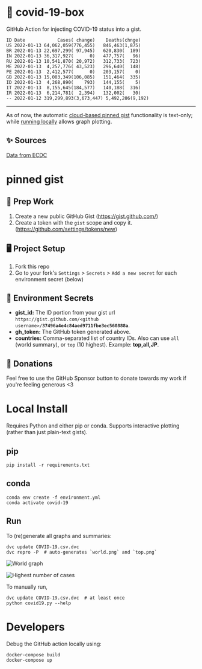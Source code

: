 # 🏥 covid-19-box

GitHub Action for injecting COVID-19 status into a gist.

```
ID Date            Cases( change)    Deaths(chnge)
US 2022-01-13 64,062,059(776,455)   846,463(1,875)
BR 2022-01-13 22,697,299( 97,945)   620,830(  189)
IN 2022-01-13 36,317,927(      0)   477,757(   96)
RU 2022-01-13 10,541,870( 20,972)   312,733(  723)
ME 2022-01-13  4,257,776( 43,523)   296,640(  148)
PE 2022-01-13  2,412,577(      0)   203,157(    0)
GB 2022-01-13 15,003,349(106,085)   151,464(  335)
ID 2022-01-13  4,268,890(    793)   144,155(    5)
IT 2022-01-13  8,155,645(184,577)   140,188(  316)
IR 2022-01-13  6,214,781(  2,394)   132,002(   30)
-- 2022-01-12 319,299,893(3,673,447) 5,492,206(9,192)
```

---

As of now, the automatic [cloud-based pinned gist](#pinned-gist) functionality is text-only;
while [running locally](#local-install) allows graph plotting.

## ✨ Sources

[Data from ECDC](https://www.ecdc.europa.eu/en/publications-data/download-todays-data-geographic-distribution-covid-19-cases-worldwide)

# pinned gist

## 🎒 Prep Work
1. Create a new public GitHub Gist (https://gist.github.com/)
1. Create a token with the `gist` scope and copy it. (https://github.com/settings/tokens/new)

## 🖥 Project Setup
1. Fork this repo
1. Go to your fork's `Settings` > `Secrets` > `Add a new secret` for each environment secret (below)

## 🤫 Environment Secrets
- **gist_id:** The ID portion from your gist url `https://gist.github.com/<github username>/`**`37496a4e4c84aed9711fbe3ec560888a`**.
- **gh_token:** The GitHub token generated above.
- **countries:** Comma-separated list of country IDs. Also can use `all` (world summary), or `top` (10 highest). Example: **top,all,JP**.

## 💸 Donations

Feel free to use the GitHub Sponsor button to donate towards my work if you're feeling generous <3

# Local Install

Requires Python and either pip or conda. Supports interactive plotting (rather than just plain-text gists).

## pip

```
pip install -r requirements.txt
```

## conda

```
conda env create -f environment.yml
conda activate covid-19
```

## Run

To (re)generate all graphs and summaries:

```
dvc update COVID-19.csv.dvc
dvc repro -P  # auto-generates `world.png` and `top.png`
```

![World graph](world.png)

![Highest number of cases](top.png)

To manually run,

```
dvc update COVID-19.csv.dvc  # at least once
python covid19.py --help
```

# Developers

Debug the GitHub action locally using:

```
docker-compose build
docker-compose up
```
